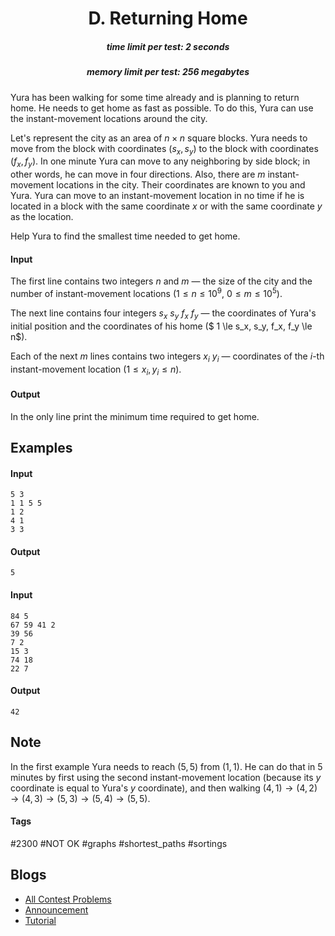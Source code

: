 <h1 style='text-align: center;'> D. Returning Home</h1>

<h5 style='text-align: center;'>time limit per test: 2 seconds</h5>
<h5 style='text-align: center;'>memory limit per test: 256 megabytes</h5>

Yura has been walking for some time already and is planning to return home. He needs to get home as fast as possible. To do this, Yura can use the instant-movement locations around the city.

Let's represent the city as an area of $n \times n$ square blocks. Yura needs to move from the block with coordinates $(s_x,s_y)$ to the block with coordinates $(f_x,f_y)$. In one minute Yura can move to any neighboring by side block; in other words, he can move in four directions. Also, there are $m$ instant-movement locations in the city. Their coordinates are known to you and Yura. Yura can move to an instant-movement location in no time if he is located in a block with the same coordinate $x$ or with the same coordinate $y$ as the location.

Help Yura to find the smallest time needed to get home.

#### Input

The first line contains two integers $n$ and $m$ — the size of the city and the number of instant-movement locations ($1 \le n \le 10^9$, $0 \le m \le 10^5$).

The next line contains four integers $s_x$ $s_y$ $f_x$ $f_y$ — the coordinates of Yura's initial position and the coordinates of his home ($ 1 \le s_x, s_y, f_x, f_y \le n$).

Each of the next $m$ lines contains two integers $x_i$ $y_i$ — coordinates of the $i$-th instant-movement location ($1 \le x_i, y_i \le n$).

#### Output

In the only line print the minimum time required to get home.

## Examples

#### Input


```text
5 3
1 1 5 5
1 2
4 1
3 3
```
#### Output


```text
5
```
#### Input


```text
84 5
67 59 41 2
39 56
7 2
15 3
74 18
22 7
```
#### Output


```text
42
```
## Note

In the first example Yura needs to reach $(5, 5)$ from $(1, 1)$. He can do that in $5$ minutes by first using the second instant-movement location (because its $y$ coordinate is equal to Yura's $y$ coordinate), and then walking $(4, 1) \to (4, 2) \to (4, 3) \to (5, 3) \to (5, 4) \to (5, 5)$.



#### Tags 

#2300 #NOT OK #graphs #shortest_paths #sortings 

## Blogs
- [All Contest Problems](../Codeforces_Round_675_(Div._2).md)
- [Announcement](../blogs/Announcement.md)
- [Tutorial](../blogs/Tutorial.md)
